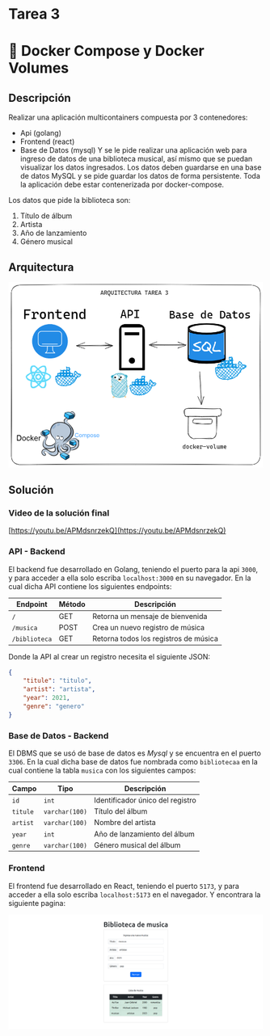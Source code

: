 # Tarea 3

# 🐳 Docker Compose y Docker Volumes

## Descripción

Realizar una aplicación multicontainers compuesta por 3 contenedores:
- Api (golang)
- Frontend (react)
- Base de Datos (mysql)
Y se le pide realizar una aplicación web para ingreso de datos de una biblioteca
musical, así mismo que se puedan visualizar los datos ingresados. Los datos deben
guardarse en una base de datos MySQL y se pide guardar los datos de forma
persistente. Toda la aplicación debe estar contenerizada por docker-compose.

Los datos que pide la biblioteca son:
1. Título de álbum
2. Artista
3. Año de lanzamiento
4. Género musical

## Arquitectura

![Arquitectura](./images/image1.png)

## Solución

### Video de la solución final

[https://youtu.be/APMdsnrzekQ](https://youtu.be/APMdsnrzekQ)

### API - Backend

El backend fue desarrollado en Golang, teniendo el puerto para la api `3000`, y para acceder a ella solo escriba `localhost:3000` en su navegador. En la cual dicha API contiene los siguientes endpoints:

| Endpoint | Método | Descripción |
| --- | --- | --- |
| `/`   | GET | Retorna un mensaje de bienvenida |
| `/musica` | POST | Crea un nuevo registro de música |
| `/biblioteca` | GET | Retorna todos los registros de música |

Donde la API al crear un registro necesita el siguiente JSON:
```json
{
    "titule": "titulo",
    "artist": "artista",
    "year": 2021,
    "genre": "genero"
}
```

### Base de Datos - Backend

El DBMS que se usó de base de datos es *Mysql* y se encuentra en el puerto `3306`. En la cual dicha base de datos fue nombrada como `bibliotecaa` en la cual contiene la tabla `musica` con los siguientes campos:

| Campo | Tipo | Descripción |
| --- | --- | --- |
| `id` | `int` | Identificador único del registro |
| `titule` | `varchar(100)` | Título del álbum |
| `artist` | `varchar(100)` | Nombre del artista |
| `year` | `int` | Año de lanzamiento del álbum |
| `genre` | `varchar(100)` | Género musical del álbum |

### Frontend

El frontend fue desarrollado en React, teniendo el puerto `5173`, y para acceder a ella solo escriba `localhost:5173` en el navegador. Y encontrara la siguiente pagina:

![Pagina](./images/image2.png)